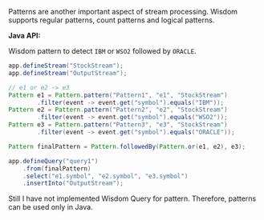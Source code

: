 Patterns are another important aspect of stream processing. Wisdom supports regular patterns, count patterns and logical patterns.

**Java API:**

Wisdom pattern to detect `IBM` or `WSO2` followed by `ORACLE`.

```java
app.defineStream("StockStream");
app.defineStream("OutputStream");

// e1 or e2 -> e3
Pattern e1 = Pattern.pattern("Pattern1", "e1", "StockStream")
        .filter(event -> event.get("symbol").equals("IBM"));
Pattern e2 = Pattern.pattern("Pattern2", "e2", "StockStream")
        .filter(event -> event.get("symbol").equals("WSO2"));
Pattern e3 = Pattern.pattern("Pattern3", "e3", "StockStream")
        .filter(event -> event.get("symbol").equals("ORACLE"));

Pattern finalPattern = Pattern.followedBy(Pattern.or(e1, e2), e3);

app.defineQuery("query1")
    .from(finalPattern)
    .select("e1.symbol", "e2.symbol", "e3.symbol")
    .insertInto("OutputStream");
```

Still I have not implemented Wisdom Query for pattern. Therefore, patterns can be used only in Java.
